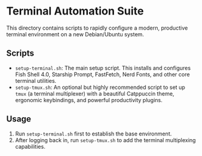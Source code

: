 # Terminal Automation Suite

This directory contains scripts to rapidly configure a modern, productive terminal environment on a new Debian/Ubuntu system.

## Scripts

-   `setup-terminal.sh`: The main setup script. This installs and configures Fish Shell 4.0, Starship Prompt, FastFetch, Nerd Fonts, and other core terminal utilities.
-   `setup-tmux.sh`: An optional but highly recommended script to set up `tmux` (a terminal multiplexer) with a beautiful Catppuccin theme, ergonomic keybindings, and powerful productivity plugins.

## Usage

1.  Run `setup-terminal.sh` first to establish the base environment.
2.  After logging back in, run `setup-tmux.sh` to add the terminal multiplexing capabilities.
